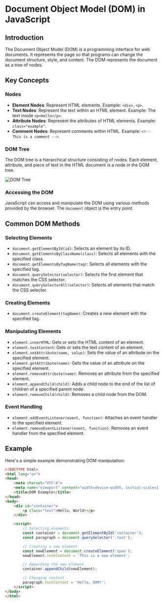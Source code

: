# Document Object Model (DOM) in JavaScript

## Introduction
The Document Object Model (DOM) is a programming interface for web documents. It represents the page so that programs can change the document structure, style, and content. The DOM represents the document as a tree of nodes. 

## Key Concepts

### Nodes
- **Element Nodes**: Represent HTML elements. Example: `<div>`, `<p>`.
- **Text Nodes**: Represent the text within an HTML element. Example: The text inside `<p>Hello</p>`.
- **Attribute Nodes**: Represent the attributes of HTML elements. Example: `class="example"`.
- **Comment Nodes**: Represent comments within HTML. Example: `<!-- This is a comment -->`.

### DOM Tree
The DOM tree is a hierarchical structure consisting of nodes. Each element, attribute, and piece of text in the HTML document is a node in the DOM tree.

<img src="https://www.freecodecamp.org/news/content/images/size/w1000/2021/09/Document.jpg" alt="DOM Tree"/>

### Accessing the DOM
JavaScript can access and manipulate the DOM using various methods provided by the browser. The `document` object is the entry point.

## Common DOM Methods

### Selecting Elements
- `document.getElementById(id)`: Selects an element by its ID.
- `document.getElementsByClassName(class)`: Selects all elements with the specified class.
- `document.getElementsByTagName(tag)`: Selects all elements with the specified tag.
- `document.querySelector(selector)`: Selects the first element that matches the CSS selector.
- `document.querySelectorAll(selector)`: Selects all elements that match the CSS selector.

### Creating Elements
- `document.createElement(tagName)`: Creates a new element with the specified tag.

### Manipulating Elements
- `element.innerHTML`: Gets or sets the HTML content of an element.
- `element.textContent`: Gets or sets the text content of an element.
- `element.setAttribute(name, value)`: Sets the value of an attribute on the specified element.
- `element.getAttribute(name)`: Gets the value of an attribute on the specified element.
- `element.removeAttribute(name)`: Removes an attribute from the specified element.
- `element.appendChild(child)`: Adds a child node to the end of the list of children of a specified parent node.
- `element.removeChild(child)`: Removes a child node from the DOM.

### Event Handling
- `element.addEventListener(event, function)`: Attaches an event handler to the specified element.
- `element.removeEventListener(event, function)`: Removes an event handler from the specified element.

## Example
Here's a simple example demonstrating DOM manipulation:

```html
<!DOCTYPE html>
<html lang="en">
<head>
    <meta charset="UTF-8">
    <meta name="viewport" content="width=device-width, initial-scale=1.0">
    <title>DOM Example</title>
</head>
<body>
    <div id="container">
        <p class="text">Hello, World!</p>
    </div>

    <script>
        // Selecting elements
        const container = document.getElementById('container');
        const paragraph = document.querySelector('.text');

        // Creating a new element
        const newElement = document.createElement('span');
        newElement.textContent = 'This is a new element';

        // Appending the new element
        container.appendChild(newElement);

        // Changing content
        paragraph.textContent = 'Hello, DOM!';
    </script>
</body>
</html>
```